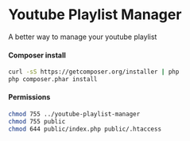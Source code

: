 # Youtube Playlist Manager
A better way to manage your youtube playlist

#### Composer install
```bash
curl -sS https://getcomposer.org/installer | php
php composer.phar install
```

#### Permissions
```bash
chmod 755 ../youtube-playlist-manager
chmod 755 public
chmod 644 public/index.php public/.htaccess
```